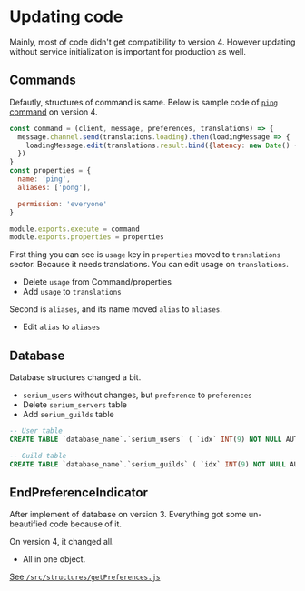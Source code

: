 # Updating code

Mainly, most of code didn't get compatibility to version 4.
However updating without service initialization is important for production as well.

## Commands

Defautly, structures of command is same. Below is sample code of [`ping` command](/src/commands/common/ping) on version 4.

```javascript
const command = (client, message, preferences, translations) => {
  message.channel.send(translations.loading).then(loadingMessage => {
    loadingMessage.edit(translations.result.bind({latency: new Date() - loadingMessage.createdTimestamp}))
  })
}
const properties = {
  name: 'ping',
  aliases: ['pong'],

  permission: 'everyone'
}

module.exports.execute = command
module.exports.properties = properties
```

First thing you can see is `usage` key in `properties` moved to `translations` sector.
Because it needs translations. You can edit usage on `translations`.

- Delete `usage` from Command/properties
- Add `usage` to `translations`

Second is `aliases`, and its name moved `alias` to `aliases`.

- Edit `alias` to `aliases`

## Database

Database structures changed a bit.

- `serium_users` without changes, but `preference` to `preferences`
- Delete `serium_servers` table
- Add `serium_guilds` table

```sql
-- User table
CREATE TABLE `database_name`.`serium_users` ( `idx` INT(9) NOT NULL AUTO_INCREMENT , `identify` TEXT(16) NOT NULL , `preferences` VARCHAR(2048) NOT NULL , PRIMARY KEY (`idx`) ) ENGINE = InnoDB;

-- Guild table
CREATE TABLE `database_name`.`serium_guilds` ( `idx` INT(9) NOT NULL AUTO_INCREMENT , `identify` TEXT(16) NOT NULL , `preferences` VARCHAR(2048) NOT NULL , PRIMARY KEY (`idx`) ) ENGINE = InnoDB;
```

## EndPreferenceIndicator

After implement of database on version 3.
Everything got some un-beautified code because of it.

On version 4, it changed all.

- All in one object.

[See `/src/structures/getPreferences.js`](/src/structures/getPreferences.js)
